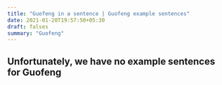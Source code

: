 ```yaml
---
title: "Guofeng in a sentence | Guofeng example sentences"
date: 2021-01-20T19:57:50+05:30
draft: falses
summary: "Guofeng"
---
```

## Unfortunately, we have no example sentences for Guofeng                 
